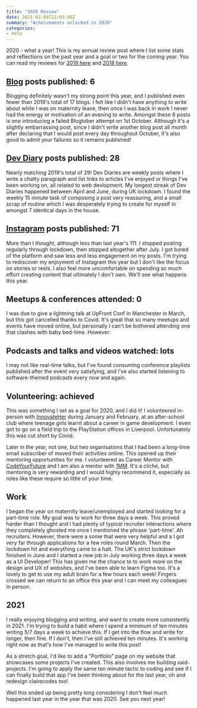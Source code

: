 ```yaml
---
title: "2020 Review"
date: 2021-02-09T22:03:08Z
summary: "Acheivements unlocked in 2020"
categories:
- meta
---
```


2020 - what a year! This is my annual review post where I list some stats and reflections on the past year and a goal or two for the coming year. You can read my reviews for [2019 here](/blog/2020/2020-02-11-2020-year-in-review.md) and [2018 here](/blog/2019/2019-02-05-achievements-unlocked-and-internet-points-earned-in-2018.markdown).

## [Blog](/blog) posts published: 6

Blogging definitely wasn't my strong point this year, and I published even fewer than 2019's total of 17 blogs.  I felt like I didn't have anything to write about while I was on maternity leave, then once I was back in work I never had the energy or motivation of an evening to write. Amongst these 6 posts is one introducing a failed Blogtober attempt on 1st October. Although it's a slightly embarrassing post, since I didn't write another blog post all month after declaring that I would post every day throughout October, it's also good to admit your failures so it remains published!

## [Dev Diary](/dev-diary) posts published: 28

Nearly matching 2019's total of 29! Dev Diaries are weekly posts where I write a chatty paragraph and list links to articles I've enjoyed or things I've been working on, all related to web devlopment. My longest streak of Dev Diaries happened between April and June, during UK lockdown. I found the weekly 15 minute task of composing a post very reassuring, and a small scrap of routine which I was desperately trying to create for myself in amongst 7 identical days in the house.

## [Instagram](https://www.instagram.com/claire_codes/) posts published: 71

More than I thought, although less than last year's 111. I stopped posting regularly through lockdown, then stopped altogether after July. I got bored of the platform and saw less and less engagement on my posts. I'm trying to rediscover my enjoyment of Instagram this year but I don't like the focus on stories or reels. I also feel more uncomfortable on spending so much effort creating content that ultimately I don't own. We'll see what happens this year.

## Meetups & conferences attended: 0

I was due to give a lightning talk at UpFront Conf in Manchester in March, but this got cancelled thanks to Covid. It's great that so many meetups and events have moved online, but personally I can't be bothered attending one that clashes with baby bed-time. However:

## Podcasts and talks and videos watched: lots

I may not like real-time talks, but I've found consuming conference playlists published after the event very satisfying, and I've also started listening to software-themed podcasts every now and again.

## Volunteering: achieved

This was something I set as a goal for 2020, and I did it! I volunteered in-person with [InnovateHer](https://innovateher.co.uk/) during January and February, at an after-school club where teenage girls learnt about a career in game development. I even got to go on a field trip to the PlayStation offices in Liverpool. Unfortunately this was cut short by Covid.

Later in the year, not one, but two organisations that I had been a long-time email subscriber of moved their activities online. This opened up their mentoring opportunities for me. I volunteered as Career Mentor with [CodeYourFuture](https://codeyourfuture.io/) and I am also a mentor with [1MM](https://1mm.org.uk/). It's a cliché, but mentoring is very rewarding and I would highly recommend it, especially as roles like these require so little of your time.

## Work

I began the year on maternity leave/unemployed and started looking for a part-time role. My goal was to work for three days a week. This proved harder than I thought and I had plenty of typical recruiter interactions where they completely ghosted me once I mentioned the phrase 'part-time'. Ah recruiters. However, there were a some that were very helpful and a I got very far through applications for a few roles round March. Then the lockdown hit and everything came to a halt. The UK's strict lockdown finished in June and I started a new job in July working three days a week as a UI Developer! This has given me the chance to to work more on the design and UX of websites, and I've been able to learn Figma too. It's a lovely to get to use my adult brain for a few hours each week! Fingers crossed we can return to an office this year and I can meet my colleagues in person.

## 2021

I really enjoying blogging and writing, and want to create more consistently in 2021. I'm trying to build a habit where I spend a minimum of ten minutes writing 5/7 days a week to achieve this. If I get into the flow and write for longer, then fine. If I don't, then I've still achieved ten minutes. It's working right now as that's how I've managed to write this post!

As a stretch goal, I'd like to add a "Portfolio" page on my website that showcases some projects I've created. This also involves me building said-projects. I'm going to apply the same ten minute tactic to coding and see if I can finally build that app I've been thinking about for the last year, oh and redesign clairecodes too!

Well this ended up being pretty long considering I don't feel much happened last year in the year that was 2020. See you next year!
